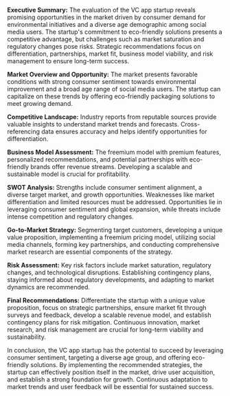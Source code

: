 **Executive Summary:**
The evaluation of the VC app startup reveals promising opportunities in the market driven by consumer demand for environmental initiatives and a diverse age demographic among social media users. The startup's commitment to eco-friendly solutions presents a competitive advantage, but challenges such as market saturation and regulatory changes pose risks. Strategic recommendations focus on differentiation, partnerships, market fit, business model viability, and risk management to ensure long-term success.

**Market Overview and Opportunity:**
The market presents favorable conditions with strong consumer sentiment towards environmental improvement and a broad age range of social media users. The startup can capitalize on these trends by offering eco-friendly packaging solutions to meet growing demand.

**Competitive Landscape:**
Industry reports from reputable sources provide valuable insights to understand market trends and forecasts. Cross-referencing data ensures accuracy and helps identify opportunities for differentiation.

**Business Model Assessment:**
The freemium model with premium features, personalized recommendations, and potential partnerships with eco-friendly brands offer revenue streams. Developing a scalable and sustainable model is crucial for profitability.

**SWOT Analysis:**
Strengths include consumer sentiment alignment, a diverse target market, and growth opportunities. Weaknesses like market differentiation and limited resources must be addressed. Opportunities lie in leveraging consumer sentiment and global expansion, while threats include intense competition and regulatory changes.

**Go-to-Market Strategy:**
Segmenting target customers, developing a unique value proposition, implementing a freemium pricing model, utilizing social media channels, forming key partnerships, and conducting comprehensive market research are essential components of the strategy.

**Risk Assessment:**
Key risk factors include market saturation, regulatory changes, and technological disruptions. Establishing contingency plans, staying informed about regulatory developments, and adapting to market dynamics are recommended.

**Final Recommendations:**
Differentiate the startup with a unique value proposition, focus on strategic partnerships, ensure market fit through surveys and feedback, develop a scalable revenue model, and establish contingency plans for risk mitigation. Continuous innovation, market research, and risk management are crucial for long-term viability and sustainability.

In conclusion, the VC app startup has the potential to succeed by leveraging consumer sentiment, targeting a diverse age group, and offering eco-friendly solutions. By implementing the recommended strategies, the startup can effectively position itself in the market, drive user acquisition, and establish a strong foundation for growth. Continuous adaptation to market trends and user feedback will be essential for sustained success.